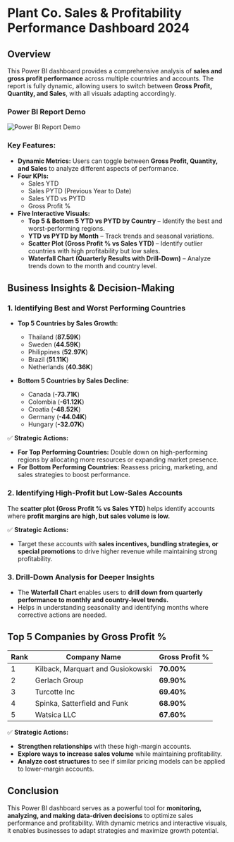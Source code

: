 # **Plant Co. Sales & Profitability Performance Dashboard 2024**

## **Overview**
This Power BI dashboard provides a comprehensive analysis of **sales and gross profit performance** across multiple countries and accounts. The report is fully dynamic, allowing users to switch between **Gross Profit, Quantity, and Sales**, with all visuals adapting accordingly.

### **Power BI Report Demo**
![Power BI Report Demo](project%20demo/2025-03-16%2015-08-26.gif)

### **Key Features:**
- **Dynamic Metrics:** Users can toggle between **Gross Profit, Quantity, and Sales** to analyze different aspects of performance.
- **Four KPIs:**
  - Sales YTD
  - Sales PYTD (Previous Year to Date)
  - Sales YTD vs PYTD
  - Gross Profit %
- **Five Interactive Visuals:**
  - **Top 5 & Bottom 5 YTD vs PYTD by Country** – Identify the best and worst-performing regions.
  - **YTD vs PYTD by Month** – Track trends and seasonal variations.
  - **Scatter Plot (Gross Profit % vs Sales YTD)** – Identify outlier countries with high profitability but low sales.
  - **Waterfall Chart (Quarterly Results with Drill-Down)** – Analyze trends down to the month and country level.

## **Business Insights & Decision-Making**

### **1. Identifying Best and Worst Performing Countries**
- **Top 5 Countries by Sales Growth:**
  - Thailand (**87.59K**)
  - Sweden (**44.59K**)
  - Philippines (**52.97K**)
  - Brazil (**51.11K**)
  - Netherlands (**40.36K**)

- **Bottom 5 Countries by Sales Decline:**
  - Canada (**-73.71K**)
  - Colombia (**-61.12K**)
  - Croatia (**-48.52K**)
  - Germany (**-44.04K**)
  - Hungary (**-32.07K**)

✅ **Strategic Actions:**
- **For Top Performing Countries:** Double down on high-performing regions by allocating more resources or expanding market presence.
- **For Bottom Performing Countries:** Reassess pricing, marketing, and sales strategies to boost performance.

### **2. Identifying High-Profit but Low-Sales Accounts**
The **scatter plot (Gross Profit % vs Sales YTD)** helps identify accounts where **profit margins are high, but sales volume is low.**

✅ **Strategic Actions:**
- Target these accounts with **sales incentives, bundling strategies, or special promotions** to drive higher revenue while maintaining strong profitability.

### **3. Drill-Down Analysis for Deeper Insights**
- The **Waterfall Chart** enables users to **drill down from quarterly performance to monthly and country-level trends.**
- Helps in understanding seasonality and identifying months where corrective actions are needed.

## **Top 5 Companies by Gross Profit %**

| Rank | Company Name | Gross Profit % |
|------|-------------|---------------|
| 1    | Kilback, Marquart and Gusiokowski | **70.00%** |
| 2    | Gerlach Group | **69.90%** |
| 3    | Turcotte Inc | **69.40%** |
| 4    | Spinka, Satterfield and Funk | **68.90%** |
| 5    | Watsica LLC | **67.60%** |

✅ **Strategic Actions:**
- **Strengthen relationships** with these high-margin accounts.
- **Explore ways to increase sales volume** while maintaining profitability.
- **Analyze cost structures** to see if similar pricing models can be applied to lower-margin accounts.

## **Conclusion**
This Power BI dashboard serves as a powerful tool for **monitoring, analyzing, and making data-driven decisions** to optimize sales performance and profitability. With dynamic metrics and interactive visuals, it enables businesses to adapt strategies and maximize growth potential.
